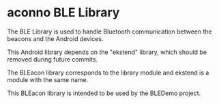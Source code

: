 # aconno BLE Library

The BLE Library is used to handle Bluetooth communication between the beacons and the Android
devices.

This Android library depends on the "ekstend" library, which should be removed during future
commits.

The BLEacon library corresponds to the library module and ekstend is a module with the same
name.

This BLEacon library is intended to be used by the BLEDemo project.